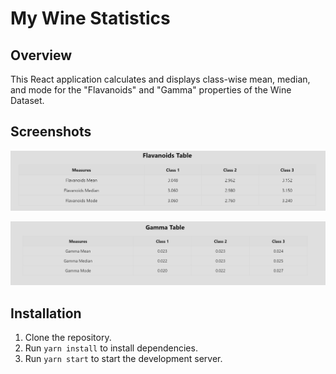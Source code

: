 # My Wine Statistics

## Overview

This React application calculates and displays class-wise mean, median, and mode for the "Flavanoids" and "Gamma" properties of the Wine Dataset.

## Screenshots

![Flavanoids Statistics](./public/Flavanoid_Table.png)

![Gamma Statistics](./public/Gamma_Table.png)

## Installation

1. Clone the repository.
2. Run `yarn install` to install dependencies.
3. Run `yarn start` to start the development server.
